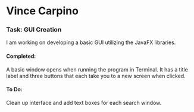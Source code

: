 # Vince Carpino

### Task: GUI Creation

I am working on developing a basic GUI utilizing the JavaFX libraries.

#### Completed:

A basic window opens when running the program in Terminal. It has a title label and three buttons that each take you to a new screen when clicked.

#### To Do:

Clean up interface and add text boxes for each search window.

